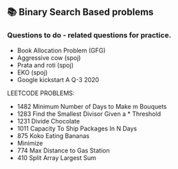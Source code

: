 
## 📚 Binary Search Based problems

### Questions to do - related questions for practice. 
* Book Allocation Problem (GFG)
* Aggressive cow (spoj)
* Prata and roti (spoj)
* EKO (spoj)
* Google kickstart A Q-3 2020

LEETCODE PROBLEMS: 
* 1482 Minimum Number of Days to Make m Bouquets
* 1283 Find the Smallest Divisor Given a * Threshold
* 1231 Divide Chocolate
* 1011 Capacity To Ship Packages In N Days
* 875 Koko Eating Bananas
* Minimize 
* 774 Max Distance to Gas Station
* 410 Split Array Largest Sum
